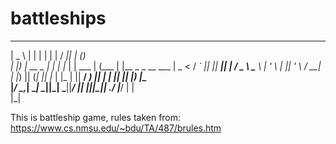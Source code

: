 # battleships

  ____          _    _    _         _____  _      _             
 |  _ \        | |  | |  | |       / ____|| |    (_)            
 | |_) |  __ _ | |_ | |_ | |  ___ | (___  | |__   _  _ __   ___ 
 |  _ <  / _` || __|| __|| | / _ \ \___ \ | '_ \ | || '_ \ / __|
 | |_) || (_| || |_ | |_ | ||  __/ ____) || | | || || |_) |\__ \
 |____/  \__,_| \__| \__||_| \___||_____/ |_| |_||_|| .__/ |___/
                                                    | |         
                                                    |_|         


This is battleship game, rules taken from: https://www.cs.nmsu.edu/~bdu/TA/487/brules.htm
